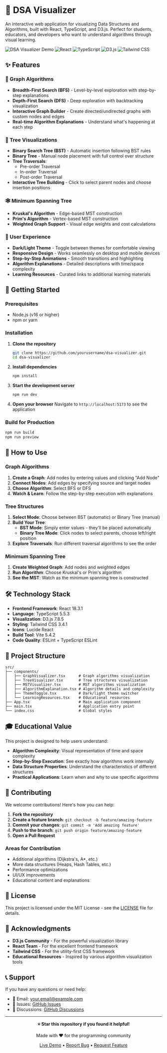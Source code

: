 # 🌳 DSA Visualizer

An interactive web application for visualizing Data Structures and Algorithms, built with React, TypeScript, and D3.js. Perfect for students, educators, and developers who want to understand algorithms through visual learning.

![DSA Visualizer Demo](https://img.shields.io/badge/Demo-Live-brightgreen)
![React](https://img.shields.io/badge/React-18.3.1-blue)
![TypeScript](https://img.shields.io/badge/TypeScript-5.5.3-blue)
![D3.js](https://img.shields.io/badge/D3.js-7.8.5-orange)
![Tailwind CSS](https://img.shields.io/badge/Tailwind-3.4.1-cyan)

## ✨ Features

### 🔗 Graph Algorithms
- **Breadth-First Search (BFS)** - Level-by-level exploration with step-by-step explanations
- **Depth-First Search (DFS)** - Deep exploration with backtracking visualization
- **Interactive Graph Builder** - Create directed/undirected graphs with custom nodes and edges
- **Real-time Algorithm Explanations** - Understand what's happening at each step

### 🌲 Tree Visualizations
- **Binary Search Tree (BST)** - Automatic insertion following BST rules
- **Binary Tree** - Manual node placement with full control over structure
- **Tree Traversals**:
  - Pre-order Traversal
  - In-order Traversal  
  - Post-order Traversal
- **Interactive Tree Building** - Click to select parent nodes and choose insertion positions

### 🕸️ Minimum Spanning Tree
- **Kruskal's Algorithm** - Edge-based MST construction
- **Prim's Algorithm** - Vertex-based MST construction
- **Weighted Graph Support** - Visual edge weights and cost calculations

### 🎨 User Experience
- **Dark/Light Theme** - Toggle between themes for comfortable viewing
- **Responsive Design** - Works seamlessly on desktop and mobile devices
- **Step-by-Step Animations** - Smooth transitions and highlighting
- **Algorithm Explanations** - Detailed descriptions with time/space complexity
- **Learning Resources** - Curated links to additional learning materials

## 🚀 Getting Started

### Prerequisites
- Node.js (v16 or higher)
- npm or yarn

### Installation

1. **Clone the repository**
   ```bash
   git clone https://github.com/yourusername/dsa-visualizer.git
   cd dsa-visualizer
   ```

2. **Install dependencies**
   ```bash
   npm install
   ```

3. **Start the development server**
   ```bash
   npm run dev
   ```

4. **Open your browser**
   Navigate to `http://localhost:5173` to see the application

### Build for Production
```bash
npm run build
npm run preview
```

## 🎯 How to Use

### Graph Algorithms
1. **Create a Graph**: Add nodes by entering values and clicking "Add Node"
2. **Connect Nodes**: Add edges by specifying source and target nodes
3. **Choose Algorithm**: Select BFS or DFS
4. **Watch & Learn**: Follow the step-by-step execution with explanations

### Tree Structures
1. **Select Mode**: Choose between BST (automatic) or Binary Tree (manual)
2. **Build Your Tree**: 
   - **BST Mode**: Simply enter values - they'll be placed automatically
   - **Binary Tree Mode**: Click nodes to select parents, choose left/right position
3. **Explore Traversals**: Run different traversal algorithms to see the order

### Minimum Spanning Tree
1. **Create Weighted Graph**: Add nodes and weighted edges
2. **Run Algorithm**: Choose Kruskal's or Prim's algorithm
3. **See the MST**: Watch as the minimum spanning tree is constructed

## 🛠️ Technology Stack

- **Frontend Framework**: React 18.3.1
- **Language**: TypeScript 5.5.3
- **Visualization**: D3.js 7.8.5
- **Styling**: Tailwind CSS 3.4.1
- **Icons**: Lucide React
- **Build Tool**: Vite 5.4.2
- **Code Quality**: ESLint + TypeScript ESLint

## 📁 Project Structure

```
src/
├── components/
│   ├── GraphVisualizer.tsx      # Graph algorithms visualization
│   ├── TreeVisualizer.tsx       # Tree structures visualization
│   ├── MSTVisualizer.tsx        # MST algorithms visualization
│   ├── AlgorithmExplanation.tsx # Algorithm details and complexity
│   ├── ThemeToggle.tsx          # Dark/light theme switcher
│   └── LearningResources.tsx    # Educational resources
├── App.tsx                      # Main application component
├── main.tsx                     # Application entry point
└── index.css                    # Global styles
```

## 🎓 Educational Value

This project is designed to help users understand:

- **Algorithm Complexity**: Visual representation of time and space complexity
- **Step-by-Step Execution**: See exactly how algorithms work internally
- **Data Structure Properties**: Understand the characteristics of different structures
- **Practical Applications**: Learn when and why to use specific algorithms

## 🤝 Contributing

We welcome contributions! Here's how you can help:

1. **Fork the repository**
2. **Create a feature branch**: `git checkout -b feature/amazing-feature`
3. **Commit your changes**: `git commit -m 'Add amazing feature'`
4. **Push to the branch**: `git push origin feature/amazing-feature`
5. **Open a Pull Request**

### Areas for Contribution
- Additional algorithms (Dijkstra's, A*, etc.)
- More data structures (Heaps, Hash Tables, etc.)
- Performance optimizations
- UI/UX improvements
- Educational content and explanations

## 📝 License

This project is licensed under the MIT License - see the [LICENSE](LICENSE) file for details.

## 🙏 Acknowledgments

- **D3.js Community** - For the powerful visualization library
- **React Team** - For the excellent frontend framework
- **Tailwind CSS** - For the utility-first CSS framework
- **Educational Resources** - Inspired by various algorithm visualization tools

## 📞 Support

If you have any questions or need help:

- 📧 Email: your.email@example.com
- 🐛 Issues: [GitHub Issues](https://github.com/yourusername/dsa-visualizer/issues)
- 💬 Discussions: [GitHub Discussions](https://github.com/yourusername/dsa-visualizer/discussions)

---

<div align="center">

**⭐ Star this repository if you found it helpful!**

Made with ❤️ for the programming community

[Live Demo](https://your-demo-link.com) • [Report Bug](https://github.com/yourusername/dsa-visualizer/issues) • [Request Feature](https://github.com/yourusername/dsa-visualizer/issues)

</div>
